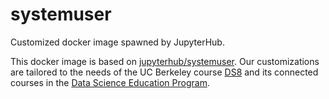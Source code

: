 # systemuser
Customized docker image spawned by JupyterHub.

This docker image is based on [jupyterhub/systemuser](https://github.com/jupyterhub/dockerspawner/tree/master/systemuser). Our customizations are tailored to the needs of the UC Berkeley course [DS8](http://data8.org) and its connected courses in the [Data Science Education Program](http://databears.berkeley.edu).
